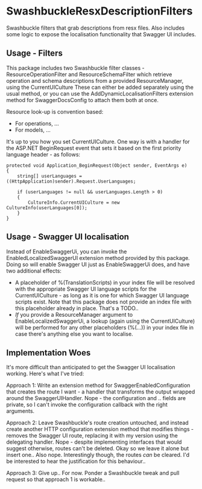 # SwashbuckleResxDescriptionFilters

Swashbuckle filters that grab descriptions from resx files. Also includes some logic to expose the localisation functionality that Swagger UI includes.

## Usage - Filters

This package includes two Swashbuckle filter classes - ResourceOperationFilter and ResourceSchemaFilter which retrieve operation and schema descriptions from a provided ResourceManager, using the CurrentUICulture These can either be added separately using the usual method, or you can use the AddDynamicLocalisationFilters extension method for SwaggerDocsConfig to attach them both at once.

Resource look-up is convention based:
 
 * For operations, ...
 * For models, ...

It's up to you how you set CurrentUICulture. One way is with a handler for the ASP.NET BeginRequest event that sets it based on the first priority language header - as follows:

    protected void Application_BeginRequest(Object sender, EventArgs e)
    {
        string[] userLanguages = ((HttpApplication)sender).Request.UserLanguages;

        if (userLanguages != null && userLanguages.Length > 0)
        {
            CultureInfo.CurrentUICulture = new CultureInfo(userLanguages[0]);
        }
    }

## Usage - Swagger UI localisation

Instead of EnableSwaggerUi, you can invoke the EnabledLocalizedSwaggerUI extension method provided by this package. Doing so will enable Swagger UI just as EnableSwaggerUi does, and have two additional effects:

 * A placeholder of %(TranslationScripts) in your index file will be resolved with the appropriate Swagger UI language scripts for the CurrentUICulture - as long as it is one for which Swagger UI language scripts exist. Note that this package does not provide an index file with this placeholder already in place. That's a TODO..
 * _If_ you provide a ResourceManager argument to EnableLocalizedSwaggerUi, a lookup (again using the CurrentUICulture) will be performed for any other placeholders (%(...)) in your index file in case there's anything else you want to localise.

## Implementation Woes

It's more difficult than anticipated to get the Swagger UI localisation working. Here's what I've tried:

Approach 1: Write an extension method for SwaggerEnabledConfiguration that creates the route I want - a handler that transforms the output wrapped around the SwaggerUIHandler. Nope - the configuration and .. fields are private, so I can't invoke the configuration callback with the right arguments.

Approach 2: Leave Swashbuckle's route creation untouched, and instead create another HTTP configuration extension method that modifies things - removes the Swagger UI route, replacing it with my version using the delegating handler. Nope - despite implementing interfaces that would suggest otherwise, routes can't be deleted. Okay so we leave it alone but insert one.. Also nope. Interestingly though, the routes _can_ be cleared. I'd be interested to hear the justification for this behaviour..

Approach 3: Give up.. For now. Ponder a Swashbuckle tweak and pull request so that approach 1 is workable..
